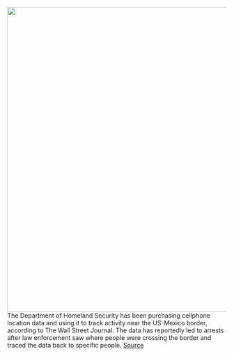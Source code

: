 <img src='https://cdn.vox-cdn.com/thumbor/Mg6e9guUn3IY52Yv2n_wKSRjZn4=/0x0:2040x1360/1200x800/filters:focal(857x517:1183x843)/cdn.vox-cdn.com/uploads/chorus_image/image/66271576/acastro_190204_1777_privacy_0001.0.jpg' width='700px' /><br/>
The Department of Homeland Security has been purchasing cellphone location data and using it to track activity near the US-Mexico border, according to The Wall Street Journal. The data has reportedly led to arrests after law enforcement saw where people were crossing the border and traced the data back to specific people.
<a href='https://www.theverge.com/2020/2/7/21127795/dhs-buying-phone-location-data-marketing-companies-border-immigration'> Source <a/>